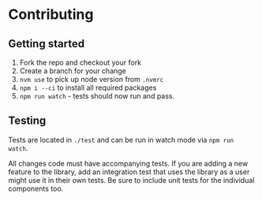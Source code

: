 # Contributing

## Getting started

1. Fork the repo and checkout your fork
2. Create a branch for your change
3. `nvm use` to pick up node version from `.nvmrc`
4. `npm i --ci` to install all required packages
5. `npm run watch` - tests should now run and pass.

## Testing

Tests are located in `./test` and can be run in watch mode via `npm run watch`.

All changes code must have accompanying tests. If you are adding a new feature to the library, add an integration test that uses the library as a user might use it in their own tests. Be sure to include unit tests for the individual components too.
